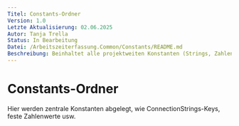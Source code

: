 ```yaml
---
Titel: Constants-Ordner
Version: 1.0
Letzte Aktualisierung: 02.06.2025
Autor: Tanja Trella
Status: In Bearbeitung
Datei: /Arbeitszeiterfassung.Common/Constants/README.md
Beschreibung: Beinhaltet alle projektweiten Konstanten (Strings, Zahlen, etc.).
---
```


# Constants-Ordner

Hier werden zentrale Konstanten abgelegt, wie ConnectionStrings-Keys, feste Zahlenwerte usw.
